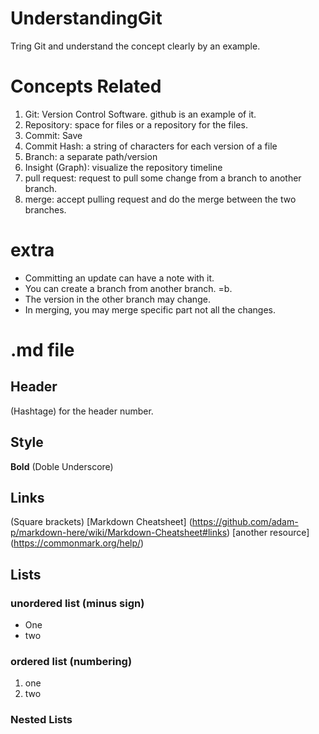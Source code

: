 # UnderstandingGit
Tring Git and understand the concept clearly by an example. 


# Concepts Related 
1. Git: Version Control Software. github is an example of it. 
2. Repository: space for files or a repository for the files. 
3. Commit: Save 
4. Commit Hash: a string of characters for each version of a file
5. Branch:  a separate path/version
6. Insight (Graph): visualize the repository timeline 
7. pull request: request to pull some change from a branch to another branch.
8. merge: accept pulling request and do the merge between the two branches.


# extra 
-	Committing an update can have a note with it. 
-	You can create a branch from another branch. =b.
-	The version in the other branch may change.
-	In merging, you may merge specific part not all the changes. 


# .md file 


## Header
(Hashtage) for the header number. 



## Style
__Bold__
(Doble Underscore)

## Links 
(Square brackets)
[Markdown Cheatsheet] (https://github.com/adam-p/markdown-here/wiki/Markdown-Cheatsheet#links) 
[another resource] (https://commonmark.org/help/)

## Lists
### unordered list (minus sign)
- One
- two

### ordered list (numbering)
1. one 
2. two 

### Nested Lists 
